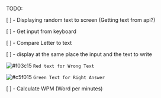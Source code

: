 

TODO:

[ ] - Displaying random text to screen (Getting text from api?)

[ ] - Get input from keyboard

[ ] - Compare Letter to text

[ ] - display at the same place the input and the text to write 

![#f03c15](https://placehold.co/15x15/f03c15/f03c15.png) `Red text for Wrong Text`

![#c5f015](https://placehold.co/15x15/c5f015/c5f015.png) `Green Text for Right Answer`


[ ] - Calculate WPM (Word per minutes)